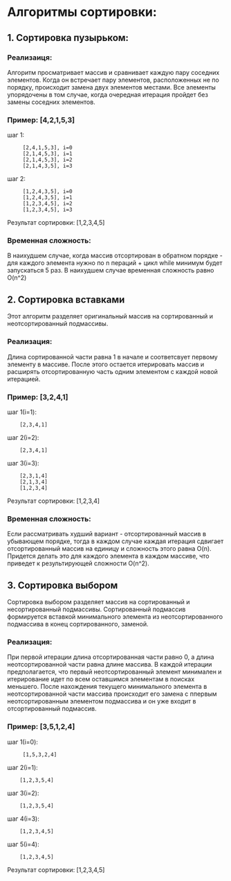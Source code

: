 # Алгоритмы сортировки:
 ## 1. Сортировка пузырьком:
 ### Реализаиця:
 Алгоритм просматривает массив и сравнивает каждую пару соседних элементов. Когда он встречает пару элементов, расположенных не по порядку,
 происходит замена двух элементов местами. Все элементы упорядочены в том случае, когда очередная итерация пройдет без замены
 соседних элементов.
 ### Пример: [4,2,1,5,3]
 
  шаг 1: 
  
         [2,4,1,5,3], i=0
         [2,1,4,5,3], i=1
         [2,1,4,5,3], i=2
         [2,1,4,3,5], i=3
         
  шаг 2: 
  
         [1,2,4,3,5], i=0
         [1,2,4,3,5], i=1
         [1,2,3,4,5], i=2
         [1,2,3,4,5], i=3
         
  Результат сортировки: [1,2,3,4,5]        
### Временная сложность:
 В наихудшем случае, когда массив отсортирован в обратном порядке - для каждого элемента нужно по n пераций + цикл while минимум
 будет запускаться 5 раз. В наихудшем случае временная сложность равно O(n^2)
 
## 2. Сортировка вставками

Этот алгоритм разделяет оригинальный массив на сортированный и неотсортированный подмассивы.
### Реализация:
Длина сортированной части равна 1 в начале и соответсвует первому элементу в массиве. После этого остается итерировать массив и расширять отсортированную часть одним элементом с каждой новой итерацией.
### Пример: [3,2,4,1]

шаг 1(i=1):

        [2,3,4,1]

шаг 2(i=2):  

        [2,3,4,1]
        
шаг 3(i=3):  

        [2,3,1,4]
        [2,1,3,4]
        [1,2,3,4]
        
Результат сортировки: [1,2,3,4]        
### Временная сложность:
Если рассматривать худший вариант - отсортированный массив в убывающем порядке, тогда в каждом случае каждая итерация сдвигает отсортированный массив на единицу и сложность этого равна O(n). Придется делать это для каждого элемента в каждом массиве, что приведет к результирующей сложности O(n^2).

## 3. Сортировка выбором
Сортировка выбором разделяет массив на сортированный и несортированный подмассивы. Сортированный подмассив формируется вставкой минимального элемента из неотсортированного подмассива в конец сортированного, заменой.
### Реализация:
При первой итерации длина отсортированная части равно 0, а длина неотсортированной части равна длине массива. В каждой итерации предполагается, что первый неотсортированный элемент минимален и итерирование идет по всем оставшимся элементам в поисках меньшего. После нахождения текущего минимального элемента в неотсортированной части массива происходит его замена с ппервым неотсортированным элементом подмассива и он уже входит в отсортированный подмассив.
### Пример: [3,5,1,2,4]

шаг 1(i=0):

         [1,5,3,2,4]

шаг 2(i=1):
  
        [1,2,3,5,4]

шаг 3(i=2):
     
        [1,2,3,5,4]

шаг 4(i=3):

        [1,2,3,4,5]
        
шаг 5(i=4):

        [1,2,3,4,5]
        
Результат сортировки: [1,2,3,4,5]     
